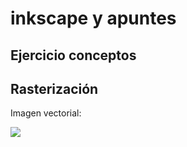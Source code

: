 # inkscape y apuntes

## Ejercicio conceptos


## Rasterización

Imagen vectorial:

![](https://raw.githubusercontent.com/chechiliaa/Soldadura-y-dise-o/7b799d953738bf94ff0bcc269393d5aed0ae9967/dibujo.svg)
